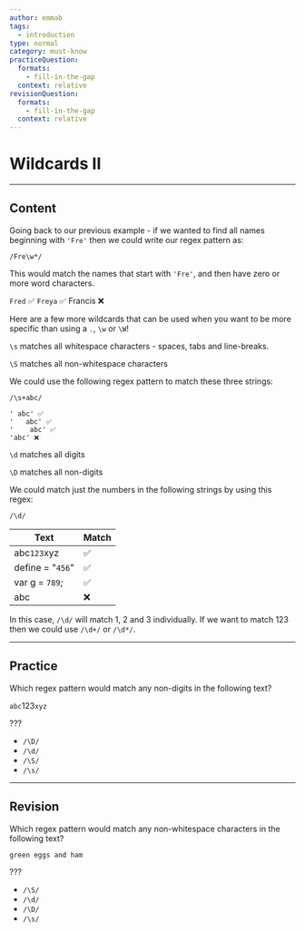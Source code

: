 ```yaml
---
author: emmab
tags:
  - introduction
type: normal
category: must-know
practiceQuestion:
  formats:
    - fill-in-the-gap
  context: relative
revisionQuestion:
  formats:
    - fill-in-the-gap
  context: relative
---
```


# Wildcards II


---

## Content

Going back to our previous example - if we wanted to find all names beginning with `'Fre'` then we could write our regex pattern as:

```plain-text
/Fre\w*/
```

This would match the names that start with `'Fre'`, and then have zero or more word characters. 

`Fred` ✅
`Freya` ✅
Francis ❌

Here are a few more wildcards that can be used when you want to be more specific than using a `.`, `\w` or `\W`!

`\s` matches all whitespace characters - spaces, tabs and line-breaks.

`\S` matches all non-whitespace characters

We could use the following regex pattern to match these three strings:

```plain-text
/\s+abc/

' abc' ✅
'	abc' ✅
'    abc' ✅
'abc' ❌
```

`\d` matches all digits

`\D` matches all non-digits

We could match just the numbers in the following strings by using this regex:

```plain-text
/\d/
```

| Text             | Match |
| ---------------- | ----- |
| abc`123`xyz      | ✅     |
| define = "`456`" | ✅     |
| var g = `789`;   | ✅     |
| abc              | ❌     |

In this case, `/\d/` will match 1, 2 and 3 individually. If we want to match 123 then we could use `/\d+/` or `/\d*/`.


---

## Practice

Which regex pattern would match any non-digits in the following text?

`abc`123`xyz`

???

- `/\D/`
- `/\d/`
- `/\S/`
- `/\s/`


---

## Revision

Which regex pattern would match any non-whitespace characters in the following text?

`green eggs and ham`

???

- `/\S/`
- `/\d/`
- `/\D/`
- `/\s/`
